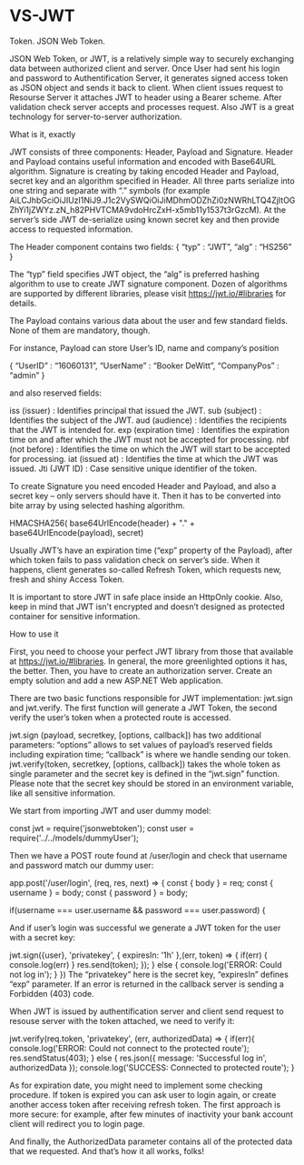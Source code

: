 # VS-JWT
Token. JSON Web Token.

JSON Web Token, or JWT, is a relatively simple way to securely exchanging data between authorized client  and server. Once User had sent his login and password to Authentification Server, it generates signed access token as JSON object and sends it back to client. When client issues request to Resourse Server it attaches JWT to header using a Bearer scheme. After validation check server accepts and processes request. Also JWT is a great technology for server-to-server authorization.

What is it, exactly

JWT consists of three components: Header, Payload and Signature. Header and Payload contains useful information and encoded with Base64URL algorithm. Signature is creating by taking encoded Header and Payload, secret key and an algorithm specified in Header. All three parts serialize into one string and separate with “.” symbols (for example AiLCJhbGciOiJIUzI1NiJ9.J1c2VySWQiOiJiMDhmODZhZi0zNWRhLTQ4ZjItOGZhYi1jZWYz.zN_h82PHVTCMA9vdoHrcZxH-x5mb11y1537t3rGzcM). At the server’s side JWT de-serialize using known secret key and then provide access to requested information.

The Header component contains two fields:
{
	“typ” : “JWT”,
	“alg” : “HS256”
}

The “typ” field specifies JWT object, the “alg” is preferred hashing algorithm to use to create JWT signature component. Dozen of algorithms are supported by different libraries, please visit https://jwt.io/#libraries for details.

The Payload contains various data about the user and few standard fields. None of them are mandatory, though.

For instance, Payload can store User’s ID, name and company’s position

{
	“UserID” : “16060131”,
	“UserName” : “Booker DeWitt”,
	“CompanyPos” : “admin”
}

and also reserved fields:

iss (issuer) : Identifies principal that issued the JWT.
sub (subject) : Identifies the subject of the JWT.
aud (audience) : Identifies the recipients that the JWT is intended for.
exp (expiration time) : Identifies the expiration time on and after which the JWT must not be accepted for processing.
nbf (not before) : Identifies the time on which the JWT will start to be accepted for processing.
iat (issued at) : Identifies the time at which the JWT was issued.
Jti (JWT ID) : Case sensitive unique identifier of the token.

To create Signature you need encoded Header and Payload, and also a secret key – only servers should have it. Then it has to be converted into bite array by using selected hashing algorithm.

HMACSHA256(
  base64UrlEncode(header) + "." +
  base64UrlEncode(payload),
  secret)

Usually JWT’s have an expiration time (“exp” property of the Payload), after which token fails to pass validation check on server’s side. When it happens, client generates so-called Refresh Token, which requests new, fresh and shiny Access Token.

It is important to store JWT in safe place inside an HttpOnly cookie. Also, keep in mind that JWT isn't encrypted and doesn’t designed as protected container for sensitive information.

How to use it

First, you need to choose your perfect JWT library from those that available at https://jwt.io/#libraries. In general, the more greenlighted options it has, the better. Then, you have to create an authorization server. Create an empty solution and add a new ASP.NET Web application.

There are two basic functions responsible for JWT implementation: jwt.sign and jwt.verify. The first function will generate a JWT Token, the second verify the user’s token when a protected route is accessed.

jwt.sign (payload, secretkey, [options, callback]) has two additional parameters: “options” allows to set values of payload’s reserved fields including expiration time; “callback” is where we handle sending our token. jwt.verify(token, secretkey, [options, callback]) takes the whole token as single parameter and the secret key is defined in the “jwt.sign” function. Please note that the secret key should be stored in an environment variable, like all sensitive information.

We start from importing JWT and user dummy model:

const jwt = require('jsonwebtoken');
const user = require('../../models/dummyUser');

Then we have a POST route found at /user/login and check that username and password match our dummy user:

app.post('/user/login', (req, res, next) => {
const { body } = req;
const { username } = body;
const { password } = body;

if(username === user.username && password === user.password) {

And if user’s login was successful we generate a JWT token for the user with a secret key:

jwt.sign({user}, 'privatekey', { expiresIn: '1h' },(err, token) => {
if(err) { console.log(err) }
res.send(token);
});
} else {
console.log('ERROR: Could not log in');
}
})
The “privatekey” here is the secret key, “expiresIn” defines “exp” parameter. If an error is returned in the callback server is sending a Forbidden (403) code.

When JWT is issued by authentification server and client send request to resouse server with the token attached, we need to verify it:

jwt.verify(req.token, 'privatekey', (err, authorizedData) => {
if(err){
console.log('ERROR: Could not connect to the protected route');
res.sendStatus(403);
} else {
res.json({
message: 'Successful log in',
authorizedData
}); 
console.log('SUCCESS: Connected to protected route');
}

As for expiration date, you might need to implement some checking procedure. If token is expired you can ask user to login again, or create another access token after receiving refresh token. The first approach is more secure: for example, after few minutes of inactivity your bank account client will redirect you to login page.

And finally, the AuthorizedData parameter contains all of the protected data that we requested. And that’s how it all works, folks!
